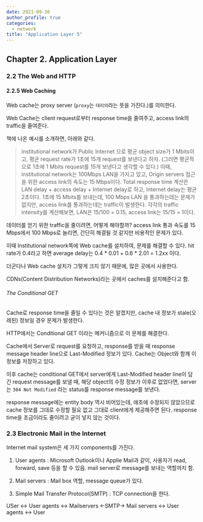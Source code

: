 ```yaml
---
date: 2021-09-30
author_profile: true
categories:
  - network
title: "Application Layer 5"
---
```


## Chapter 2. Application Layer

### 2.2 The Web and HTTP

#### 2.2.5 Web Caching

Web cache는 proxy server (`proxy`는 `대리의`라는 뜻을 가진다.)를 의미한다.

Web Cache는 client request로부터 response time을 줄여주고, access link의 traffic을 줄여준다.

책에 나온 예시를 소개하면, 아래와 같다.

> institutional network가 Public Internet 으로 평균 object size가 1 Mbits이고, 평균 request rate가 1초에 15개 request를 보낸다고 하자. (그러면 평균적으로 1초에 1 Mbits request를 15개 보낸다고 생각할 수 있다.) 이때, institutional network는 100Mbps LAN을 가지고 있고, Origin servers 접근을 위한 access link의 속도는 15 Mbps이다. Total response time 계산은 LAN delay + access delay + Internet delay로 하고, Internet delay는 평균 2초이다.
1초에 15 Mbits를 보내는데, 100 Mbps LAN 을 통과하는데는 문제가 없지만, access link를 통과하는데는 traffic이 발생한다. 각각의 traffic intensity를 계산해보면, LAN은 15/100 = 0.15, access link는 15/15 = 1이다.

데이터를 얻기 위한 traffic을 줄이려면, 어떻게 해야할까? access link 통과 속도를 15 Mbps에서 100 Mbps로 늘리면, 간단히 해결될 것 같지만 비용적인 문제가 있다.

이때 Institutional network쪽에 Web cache를 설치하여, 문제를 해결할 수 있다. hit rate가 0.4라고 하면 average delay는 0.4 * 0.01 + 0.6 * 2.01 = 1.2xx 이다.

더군다나 Web cache 설치가 그렇게 크지 않기 때문에, 많은 곳에서 사용한다. 

CDNs(Content Distribution Networks)라는 곳에서 caches를 설치해준다고 함.

###### The Conditional GET

Cache로 response time을 줄일 수 있다는 것은 알겠지만, cache 내 정보가 stale(오래된) 정보일 경우 문제가 발생한다.

HTTP에서는 Conditional GET 이라는 메커니즘으로 이 문제를 해결한다.

Cache에서 Server로 request를 요청하고, response를 받을 때 response message header line으로 Last-Modified 정보가 있다. Cache는 Object와 함께 이 정보를 저장하고 있다. 

이후 cache는 conditional GET에서 server에게 Last-Modified header line이 담긴 request message를 보낼 때, 해당 object의 수정 정보가 이후로 없었다면, server는 `304 Not Modified` 라는 status를 response message를 보낸다.

response message에는 entity body 역시 비어있는데, 애초에 수정되지 않았으므로 cache 정보를 그대로 수정할 필요 없고 그대로 client에게 제공해주면 된다. response time을 조금이라도 줄이려고 굳이 넣지 않는 것이다.



### 2.3 Electronic Mail in the Internet

Internet mail system은 세 가지 components를 가진다.

1. User agents : Microsoft Outlook이나 Applie Mail과 같이, 사용자가 read, forward, save 등을 할 수 있음. mail server로 message를 보내는 역할까지 함.

2. Mail servers : Mail box 역할, message queue가 있다.

3. Simple Mail Transfer Protocol(SMTP) : TCP connection을 한다.

USer <-> User agents <-> Mailservers <-SMTP-> Mail servers <-> User agents <-> User 

